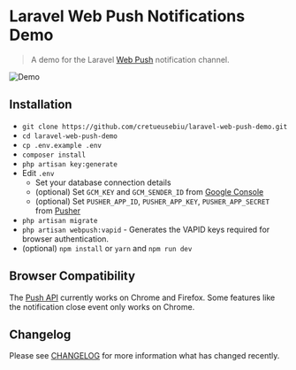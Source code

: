 # Laravel Web Push Notifications Demo

> A demo for the Laravel [Web Push](https://github.com/laravel-notification-channels/webpush) notification channel. 

![Demo](http://i.imgur.com/3QmEeVl.gif)

## Installation

- `git clone https://github.com/cretueusebiu/laravel-web-push-demo.git`
- `cd laravel-web-push-demo`
- `cp .env.example .env`
- `composer install`
- `php artisan key:generate`
- Edit `.env` 
    - Set your database connection details
    - (optional) Set `GCM_KEY` and `GCM_SENDER_ID` from [Google Console](https://console.cloud.google.com)
    - (optional) Set `PUSHER_APP_ID`, `PUSHER_APP_KEY`, `PUSHER_APP_SECRET` from [Pusher](https://pusher.com/)
- `php artisan migrate`
- `php artisan webpush:vapid` - Generates the VAPID keys required for browser authentication.
- (optional) `npm install` or `yarn` and `npm run dev`

## Browser Compatibility

The [Push API](https://developer.mozilla.org/en/docs/Web/API/Push_API) currently works on Chrome and Firefox. Some features like the notification close event only works on Chrome. 

## Changelog

Please see [CHANGELOG](CHANGELOG.md) for more information what has changed recently.
